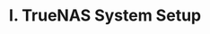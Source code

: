 ---
title: I. TrueNAS System Setup
has_children: true
layout: default
parent: TrueCharts Build Tutorial
nav_order: 2
---